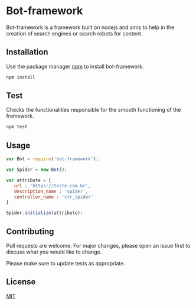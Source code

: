 # Bot-framework

Bot-framework is a framework built on nodejs and aims to help in the creation of search engines or search robots for content.

## Installation

Use the package manager [npm](https://www.npmjs.com/) to install bot-framework.

```bash
npm install
```

## Test

Checks the functionalities responsible for the smooth functioning of the framework.

```bash
npm test
```

## Usage

```javascript
var Bot = require('bot-framework');

var Spider = new Bot();

var attribute = {
   url : 'https://teste.com.br',
   description_name : 'spider',
   controller_name : 'ctr_spider'
}

Spider.initialize(attribute);
```

## Contributing
Pull requests are welcome. For major changes, please open an issue first to discuss what you would like to change.

Please make sure to update tests as appropriate.

## License
[MIT](https://choosealicense.com/licenses/mit/)
